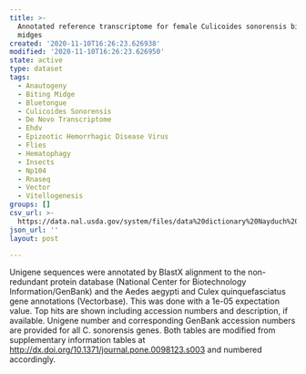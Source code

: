 ```yaml
---
title: >-
  Annotated reference transcriptome for female Culicoides sonorensis biting
  midges
created: '2020-11-10T16:26:23.626938'
modified: '2020-11-10T16:26:23.626950'
state: active
type: dataset
tags:
  - Anautogeny
  - Biting Midge
  - Bluetongue
  - Culicoides Sonorensis
  - De Novo Transcriptome
  - Ehdv
  - Epizootic Hemorrhagic Disease Virus
  - Flies
  - Hematophagy
  - Insects
  - Np104
  - Rnaseq
  - Vector
  - Vitellogenesis
groups: []
csv_url: >-
  https://data.nal.usda.gov/system/files/data%20dictionary%20Nayduch%20S2%20S3_2.csv
json_url: ''
layout: post

---
```

<p>Unigene sequences were annotated by BlastX alignment to the non-redundant protein database (National Center for Biotechnology Information/GenBank) and the Aedes aegypti and Culex quinquefasciatus gene annotations (Vectorbase). This was done with a 1e-05 expectation value. Top hits are shown including accession numbers and description, if available. Unigene number and corresponding GenBank accession numbers are provided for all C. sonorensis genes. Both tables are modified from supplementary information tables at <a href="http://dx.doi.org/10.1371/journal.pone.0098123.s003">http://dx.doi.org/10.1371/journal.pone.0098123.s003</a> and numbered accordingly.</p>

